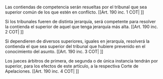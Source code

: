 Las contiendas de competencia serán resueltas por el tribunal que sea superior común de los que estén en conflicto. [[Art. 190 inc. 1 COT| ]]

Si los tribunales fueren de distinta jerarquía, será competente para resolver la contienda el superior de aquel que tenga jerarquía más alta. [[Art. 190 inc. 2 COT| ]]

Si dependieren de diversos superiores, iguales en jerarquía, resolverá la contienda el que sea superior del tribunal que hubiere prevenido en el conocimiento del asunto. [[Art. 190 inc. 3 COT| ]]

Los jueces árbitros de primera, de segunda o de única instancia tendrán por superior, para los efectos de este artículo, a la respectiva Corte de Apelaciones. [[Art. 190 inc. 4 COT| ]]